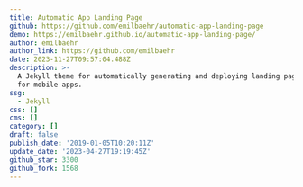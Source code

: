 ```yaml
---
title: Automatic App Landing Page
github: https://github.com/emilbaehr/automatic-app-landing-page
demo: https://emilbaehr.github.io/automatic-app-landing-page/
author: emilbaehr
author_link: https://github.com/emilbaehr
date: 2023-11-27T09:57:04.488Z
description: >-
  A Jekyll theme for automatically generating and deploying landing page sites
  for mobile apps.
ssg:
  - Jekyll
css: []
cms: []
category: []
draft: false
publish_date: '2019-01-05T10:20:11Z'
update_date: '2023-04-27T19:19:45Z'
github_star: 3300
github_fork: 1568
---
```

